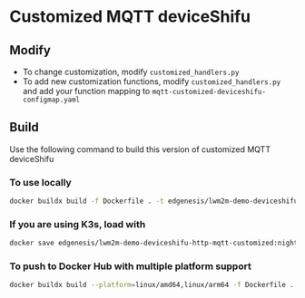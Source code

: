 # Customized MQTT deviceShifu

## Modify

- To change customization, modify `customized_handlers.py`
- To add new customization functions, modify `customized_handlers.py` and add your function mapping to `mqtt-customized-deviceshifu-configmap.yaml`

## Build

Use the following command to build this version of customized MQTT deviceShifu

### To use locally

```bash
docker buildx build -f Dockerfile . -t edgenesis/lwm2m-demo-deviceshifu-http-mqtt-customized:nightly --load
```

### If you are using K3s, load with

```bash
docker save edgenesis/lwm2m-demo-deviceshifu-http-mqtt-customized:nightly | k3s ctr image import -
```

### To push to Docker Hub with multiple platform support

```bash
docker buildx build --platform=linux/amd64,linux/arm64 -f Dockerfile . -t edgenesis/lwm2m-demo-deviceshifu-http-mqtt-customized:nightly --push
```